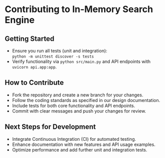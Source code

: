 # Contributing to In-Memory Search Engine

## Getting Started
- Ensure you run all tests (unit and integration):  
  `python -m unittest discover -s tests`
- Verify functionality via `python src/main.py` and API endpoints with `uvicorn api.app:app`.

## How to Contribute
- Fork the repository and create a new branch for your changes.
- Follow the coding standards as specified in our design documentation.
- Include tests for both core functionality and API endpoints.
- Commit with clear messages and push your changes for review.

## Next Steps for Development
- Integrate Continuous Integration (CI) for automated testing.
- Enhance documentation with new features and API usage examples.
- Optimize performance and add further unit and integration tests.
